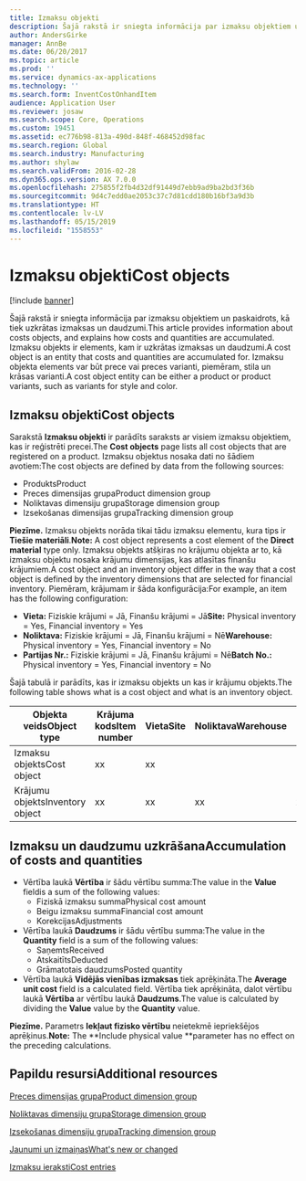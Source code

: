 ```yaml
---
title: Izmaksu objekti
description: Šajā rakstā ir sniegta informācija par izmaksu objektiem un paskaidrots, kā tiek uzkrātas izmaksas un daudzumi. Izmaksu objekts ir elements, kam ir uzkrātas izmaksas un daudzumi. Izmaksu objekta elements var būt prece vai preces varianti, piemēram, stila un krāsas varianti.
author: AndersGirke
manager: AnnBe
ms.date: 06/20/2017
ms.topic: article
ms.prod: ''
ms.service: dynamics-ax-applications
ms.technology: ''
ms.search.form: InventCostOnhandItem
audience: Application User
ms.reviewer: josaw
ms.search.scope: Core, Operations
ms.custom: 19451
ms.assetid: ec776b98-813a-490d-848f-468452d98fac
ms.search.region: Global
ms.search.industry: Manufacturing
ms.author: shylaw
ms.search.validFrom: 2016-02-28
ms.dyn365.ops.version: AX 7.0.0
ms.openlocfilehash: 275855f2fb4d32df91449d7ebb9ad9ba2bd3f36b
ms.sourcegitcommit: 9d4c7edd0ae2053c37c7d81cdd180b16bf3a9d3b
ms.translationtype: HT
ms.contentlocale: lv-LV
ms.lasthandoff: 05/15/2019
ms.locfileid: "1558553"
---
```

# <a name="cost-objects"></a><span data-ttu-id="ea0a5-105">Izmaksu objekti</span><span class="sxs-lookup"><span data-stu-id="ea0a5-105">Cost objects</span></span>

[!include [banner](../includes/banner.md)]

<span data-ttu-id="ea0a5-106">Šajā rakstā ir sniegta informācija par izmaksu objektiem un paskaidrots, kā tiek uzkrātas izmaksas un daudzumi.</span><span class="sxs-lookup"><span data-stu-id="ea0a5-106">This article provides information about costs objects, and explains how costs and quantities are accumulated.</span></span> <span data-ttu-id="ea0a5-107">Izmaksu objekts ir elements, kam ir uzkrātas izmaksas un daudzumi.</span><span class="sxs-lookup"><span data-stu-id="ea0a5-107">A cost object is an entity that costs and quantities are accumulated for.</span></span> <span data-ttu-id="ea0a5-108">Izmaksu objekta elements var būt prece vai preces varianti, piemēram, stila un krāsas varianti.</span><span class="sxs-lookup"><span data-stu-id="ea0a5-108">A cost object entity can be either a product or product variants, such as variants for style and color.</span></span>  

## <a name="cost-objects"></a><span data-ttu-id="ea0a5-109">Izmaksu objekti</span><span class="sxs-lookup"><span data-stu-id="ea0a5-109">Cost objects</span></span>

<span data-ttu-id="ea0a5-110">Sarakstā **Izmaksu objekti** ir parādīts saraksts ar visiem izmaksu objektiem, kas ir reģistrēti precei.</span><span class="sxs-lookup"><span data-stu-id="ea0a5-110">The **Cost objects** page lists all cost objects that are registered on a product.</span></span> <span data-ttu-id="ea0a5-111">Izmaksu objektus nosaka dati no šādiem avotiem:</span><span class="sxs-lookup"><span data-stu-id="ea0a5-111">The cost objects are defined by data from the following sources:</span></span>

-   <span data-ttu-id="ea0a5-112">Produkts</span><span class="sxs-lookup"><span data-stu-id="ea0a5-112">Product</span></span>
-   <span data-ttu-id="ea0a5-113">Preces dimensijas grupa</span><span class="sxs-lookup"><span data-stu-id="ea0a5-113">Product dimension group</span></span>
-   <span data-ttu-id="ea0a5-114">Noliktavas dimensiju grupa</span><span class="sxs-lookup"><span data-stu-id="ea0a5-114">Storage dimension group</span></span>
-   <span data-ttu-id="ea0a5-115">Izsekošanas dimensijas grupa</span><span class="sxs-lookup"><span data-stu-id="ea0a5-115">Tracking dimension group</span></span>

<span data-ttu-id="ea0a5-116">**Piezīme.** Izmaksu objekts norāda tikai tādu izmaksu elementu, kura tips ir **Tiešie materiāli**.</span><span class="sxs-lookup"><span data-stu-id="ea0a5-116">**Note:** A cost object represents a cost element of the **Direct material** type only.</span></span> <span data-ttu-id="ea0a5-117">Izmaksu objekts atšķiras no krājumu objekta ar to, kā izmaksu objektu nosaka krājumu dimensijas, kas atlasītas finanšu krājumiem.</span><span class="sxs-lookup"><span data-stu-id="ea0a5-117">A cost object and an inventory object differ in the way that a cost object is defined by the inventory dimensions that are selected for financial inventory.</span></span> <span data-ttu-id="ea0a5-118">Piemēram, krājumam ir šāda konfigurācija:</span><span class="sxs-lookup"><span data-stu-id="ea0a5-118">For example, an item has the following configuration:</span></span>

-   <span data-ttu-id="ea0a5-119">**Vieta:** Fiziskie krājumi = Jā, Finanšu krājumi = Jā</span><span class="sxs-lookup"><span data-stu-id="ea0a5-119">**Site:** Physical inventory = Yes, Financial inventory = Yes</span></span>
-   <span data-ttu-id="ea0a5-120">**Noliktava:** Fiziskie krājumi = Jā, Finanšu krājumi = Nē</span><span class="sxs-lookup"><span data-stu-id="ea0a5-120">**Warehouse:** Physical inventory = Yes, Financial inventory = No</span></span>
-   <span data-ttu-id="ea0a5-121">**Partijas Nr.:** Fiziskie krājumi = Jā, Finanšu krājumi = Nē</span><span class="sxs-lookup"><span data-stu-id="ea0a5-121">**Batch No.:** Physical inventory = Yes, Financial inventory = No</span></span>

<span data-ttu-id="ea0a5-122">Šajā tabulā ir parādīts, kas ir izmaksu objekts un kas ir krājumu objekts.</span><span class="sxs-lookup"><span data-stu-id="ea0a5-122">The following table shows what is a cost object and what is an inventory object.</span></span>

| <span data-ttu-id="ea0a5-123">Objekta veids</span><span class="sxs-lookup"><span data-stu-id="ea0a5-123">Object type</span></span>      | <span data-ttu-id="ea0a5-124">Krājuma kods</span><span class="sxs-lookup"><span data-stu-id="ea0a5-124">Item number</span></span> | <span data-ttu-id="ea0a5-125">Vieta</span><span class="sxs-lookup"><span data-stu-id="ea0a5-125">Site</span></span> | <span data-ttu-id="ea0a5-126">Noliktava</span><span class="sxs-lookup"><span data-stu-id="ea0a5-126">Warehouse</span></span> | <span data-ttu-id="ea0a5-127">Paketes Nr.</span><span class="sxs-lookup"><span data-stu-id="ea0a5-127">Batch No.</span></span> |
|------------------|-------------|------|-----------|-----------|
| <span data-ttu-id="ea0a5-128">Izmaksu objekts</span><span class="sxs-lookup"><span data-stu-id="ea0a5-128">Cost object</span></span>      | <span data-ttu-id="ea0a5-129">x</span><span class="sxs-lookup"><span data-stu-id="ea0a5-129">x</span></span>           | <span data-ttu-id="ea0a5-130">x</span><span class="sxs-lookup"><span data-stu-id="ea0a5-130">x</span></span>    |           |           |
| <span data-ttu-id="ea0a5-131">Krājumu objekts</span><span class="sxs-lookup"><span data-stu-id="ea0a5-131">Inventory object</span></span> | <span data-ttu-id="ea0a5-132">x</span><span class="sxs-lookup"><span data-stu-id="ea0a5-132">x</span></span>           | <span data-ttu-id="ea0a5-133">x</span><span class="sxs-lookup"><span data-stu-id="ea0a5-133">x</span></span>    |  <span data-ttu-id="ea0a5-134">x</span><span class="sxs-lookup"><span data-stu-id="ea0a5-134">x</span></span>        | <span data-ttu-id="ea0a5-135">x</span><span class="sxs-lookup"><span data-stu-id="ea0a5-135">x</span></span>         |

## <a name="accumulation-of-costs-and-quantities"></a><span data-ttu-id="ea0a5-136">Izmaksu un daudzumu uzkrāšana</span><span class="sxs-lookup"><span data-stu-id="ea0a5-136">Accumulation of costs and quantities</span></span>
-   <span data-ttu-id="ea0a5-137">Vērtība laukā **Vērtība** ir šādu vērtību summa:</span><span class="sxs-lookup"><span data-stu-id="ea0a5-137">The value in the **Value** fieldis a sum of the following values:</span></span>
    -   <span data-ttu-id="ea0a5-138">Fiziskā izmaksu summa</span><span class="sxs-lookup"><span data-stu-id="ea0a5-138">Physical cost amount</span></span>
    -   <span data-ttu-id="ea0a5-139">Beigu izmaksu summa</span><span class="sxs-lookup"><span data-stu-id="ea0a5-139">Financial cost amount</span></span>
    -   <span data-ttu-id="ea0a5-140">Korekcijas</span><span class="sxs-lookup"><span data-stu-id="ea0a5-140">Adjustments</span></span>
-   <span data-ttu-id="ea0a5-141">Vērtība laukā **Daudzums** ir šādu vērtību summa:</span><span class="sxs-lookup"><span data-stu-id="ea0a5-141">The value in the **Quantity** field is a sum of the following values:</span></span>
    -   <span data-ttu-id="ea0a5-142">Saņemts</span><span class="sxs-lookup"><span data-stu-id="ea0a5-142">Received</span></span>
    -   <span data-ttu-id="ea0a5-143">Atskaitīts</span><span class="sxs-lookup"><span data-stu-id="ea0a5-143">Deducted</span></span>
    -   <span data-ttu-id="ea0a5-144">Grāmatotais daudzums</span><span class="sxs-lookup"><span data-stu-id="ea0a5-144">Posted quantity</span></span>
-   <span data-ttu-id="ea0a5-145">Vērtība laukā **Vidējās vienības izmaksas** tiek aprēķināta.</span><span class="sxs-lookup"><span data-stu-id="ea0a5-145">The **Average unit cost** field is a calculated field.</span></span> <span data-ttu-id="ea0a5-146">Vērtība tiek aprēķināta, dalot vērtību laukā **Vērtība** ar vērtību laukā **Daudzums**.</span><span class="sxs-lookup"><span data-stu-id="ea0a5-146">The value is calculated by dividing the **Value** value by the **Quantity** value.</span></span>

<span data-ttu-id="ea0a5-147">**Piezīme.** Parametrs **Iekļaut fizisko vērtību** neietekmē iepriekšējos aprēķinus.</span><span class="sxs-lookup"><span data-stu-id="ea0a5-147">**Note:** The \*\*Include physical value \*\*parameter has no effect on the preceding calculations.</span></span>

<a name="additional-resources"></a><span data-ttu-id="ea0a5-148">Papildu resursi</span><span class="sxs-lookup"><span data-stu-id="ea0a5-148">Additional resources</span></span>
--------

[<span data-ttu-id="ea0a5-149">Preces dimensijas grupa</span><span class="sxs-lookup"><span data-stu-id="ea0a5-149">Product dimension group</span></span>](https://technet.microsoft.com/en-us/library/aa499382.aspx)

[<span data-ttu-id="ea0a5-150">Noliktavas dimensiju grupa</span><span class="sxs-lookup"><span data-stu-id="ea0a5-150">Storage dimension group</span></span>](https://technet.microsoft.com/en-us/library/hh209317.aspx)

[<span data-ttu-id="ea0a5-151">Izsekošanas dimensiju grupa</span><span class="sxs-lookup"><span data-stu-id="ea0a5-151">Tracking dimension group</span></span>](https://technet.microsoft.com/en-us/library/hh209465.aspx)

[<span data-ttu-id="ea0a5-152">Jaunumi un izmaiņas</span><span class="sxs-lookup"><span data-stu-id="ea0a5-152">What's new or changed</span></span>](../../fin-and-ops/get-started/whats-new-changed.md)

[<span data-ttu-id="ea0a5-153">Izmaksu ieraksti</span><span class="sxs-lookup"><span data-stu-id="ea0a5-153">Cost entries</span></span>](cost-entries.md)



